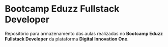 # Bootcamp Eduzz Fullstack Developer
Repositório para armazenamento das aulas realizadas no **Bootcamp Eduzz Fullstack Developer** da plataforma **Digital Innovation One**.
